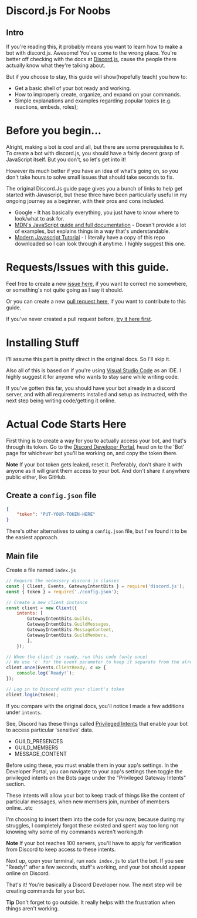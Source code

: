 # Discord.js For Noobs

## Intro

If you're reading this, it probably means you want to learn how to make a bot with discord.js. Awesome! You've come to the wrong place. You're better off checking with the docs at [Discord.js](https://discordjs.guide/#before-you-begin), cause the people there actually know what they're talking about.

But if you choose to stay, this guide will show(hopefully teach) you how to:

* Get a basic shell of your bot ready and working.
* How to improperly create, organize, and expand on your commands.
* Simple explanations and examples regarding popular topics (e.g. reactions, embeds, roles);

# Before you begin...


Alright, making a bot is cool and all, but there are some prerequisites to it. To create a bot with discord.js, you should have a fairly decent grasp of JavaScript itself. But you don't, so let's get into it!

However its much better if you have an idea of what's going on, so you don't take hours to solve small issues that should take seconds to fix.


The original Discord.Js guide page gives you a bunch of links to help get started with Javascript, but these three have been particularly useful in my ongoing journey as a beginner, with their pros and cons included.

* Google - It has basically everything, you just have to know where to look/what to ask for.
* [MDN's JavaScript guide and full documentation](https://developer.mozilla.org/en-US/docs/Web/JavaScript) - Doesn't provide a lot of examples, but explains things in a way that's understandable.
* [Modern Javascript Tutorial](https://github.com/javascript-tutorial/en.javascript.info/tree/master/1-js) - I literally have a copy of this repo downloaded so I can look through it anytime. I highly suggest this one.


# Requests/Issues with this guide.

Feel free to create a new [issue here](https://github.com/Wolfhaize/Discord.JS-for-Noobs/issues), if you want to correct me somewhere, or something's not quite going as I say it should.

Or you can create a new [pull request here](https://github.com/Wolfhaize/Discord.JS-for-Noobs/pulls), if you want to contribute to this guide. 

If you've never created a pull request before, [try it here first](https://github.com/Wolfhaize/Github-contribution-for-Noobs).


# Installing Stuff
I'll assume this part is pretty direct in the original docs. So I'll skip it.

Also all of this is based on if you're using [Visual Studio Code](https://code.visualstudio.com/) as an IDE. I highly suggest it for anyone who wants to stay sane while writing code.


If you've gotten this far, you should have your bot already in a discord server, and with all requirements installed and setup as instructed, with the next step being writing code/getting it online.

# Actual Code Starts Here

First thing is to create a way for you to actually access your bot, and that's through its token. Go to the [Discord Developer Portal](https://discord.com/developers/applications), head on to the 'Bot' page for whichever bot you'll be working on, and copy the token there. 

**Note**
If your bot token gets leaked, reset it. Preferably, don't share it with anyone as it will grant them access to your bot. And don't share it anywhere public either, like GitHub.

## Create a `config.json` file
```json
{
	"token": "PUT-YOUR-TOKEN-HERE"
}
```

There's other alternatives to using a ```config.json``` file, but I've found it to be the easiest approach.


## Main file
Create a file named ```index.js```


```javascript
// Require the necessary discord.js classes
const { Client, Events, GatewayIntentBits } = require('discord.js');
const { token } = require('./config.json');

// Create a new client instance
const client = new Client({ 
    intents: [
        GatewayIntentBits.Guilds,
        GatewayIntentBits.GuildMessages,
		GatewayIntentBits.MessageContent,
		GatewayIntentBits.GuildMembers,
        ],
    });

// When the client is ready, run this code (only once)
// We use 'c' for the event parameter to keep it separate from the already defined 'client'
client.once(Events.ClientReady, c => {
	console.log(`Ready!`);
});

// Log in to Discord with your client's token
client.login(token);
```

If you compare with the original docs, you'll notice I made a few additions under ```intents```.

See, Discord has these things called [Privileged Intents](https://discord.com/developers/docs/topics/gateway#privileged-intents) that enable your bot to access particular 'sensitive' data. 

* GUILD_PRESENCES
* GUILD_MEMBERS
* MESSAGE_CONTENT

Before using these, you must enable them in your app's settings. In the Developer Portal, you can navigate to your app's settings then toggle the privileged intents on the Bots page under the "Privileged Gateway Intents" section. 

These intents will allow your bot to keep track of things like the content of particular messages, when new members join, number of members online...etc

I'm choosing to insert them into the code for you now, because during my struggles, I completely forgot these existed and spent way too long not knowing why some of my commands weren't working.th

**Note**
If your bot reaches 100 servers, you'll have to apply for verification from Discord to keep access to these intents.

Next up, open your terminal, run ```node index.js``` to start the bot. If you see "Ready!" after a few seconds, stuff's working, and your bot should appear online on Discord.



That's it! You're basically a Discord Developer now. The next step will be creating commands for your bot.

**Tip**
Don't forget to go outside. It really helps with the frustration when things aren't working.






